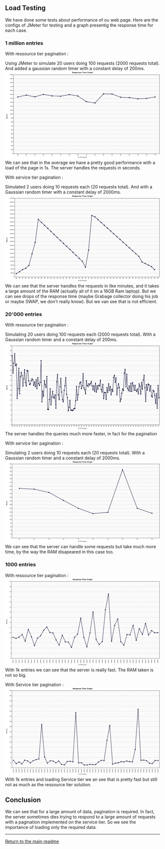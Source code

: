 ## Load Testing

We have done some tests about performance of ou web page. Here are the configs of JMeter for testing and a graph presentig the response time for each case.

### 1 million entries

With ressource tier pagination :

Using JMeter to simulate 20 users doing 100 requests (2000 requests total). And added a gaussian random timer with a constant delay of 200ms. 
![Paging 1million ressource tier](assets/responseTimePaging.png)
We can see that in the average we have a pretty good performance with a load of the page in 1s. The server handles the requests in seconds.

With service tier pagination :

Simulated 2 users doing 10 requests each (20 requests total). And with a Gaussian random timer with a constant delay of 2000ms.
![Paging 1 million Service tier](assets/responseTimeDisabledPaging.png)
We can see that the server handles the requests in like minutes, and it takes a large amount of the RAM (actually all of it on a 16GB Ram laptop). But we can see drops of the response time (maybe Grabage collector doing his job or maybe SWAP, we don't really know). But we van see that is not efficient.

### 20'000 entries

With ressource tier pagination :

Simulating 20 users doing 100 requests each (2000 requests total). With a Gaussian random timer and a constant delay of 200ms.
![Paging 20000 Ressource tier](assets/responseTimePaging_20k.png)
The server handles the queries much more faster, in fact for the pagination 

With service tier pagination :

Simulating 2 users doing 10 requests each (20 requests total). With a Gaussian random timer and a constant delay of 2000ms.
![Paging 20000 Service tier](assets/responseTimeDisabledPaging_20k.png)
We can see that the server can handle some requests but take much more time, by the way the RAM disapeared in this case too.

### 1000 entries

With ressource tier pagination :
![Paging 1000 Ressource tier](assets/ResponseTimePaging_1K.png)
With 1k entries we can see that the server is really fast. The RAM taken is not so big.

With Service tier pagination :
![Paging 1000 Service Tier](assets/ResponseTimeDisabledPaging_1K.png)
With 1k entries and loading Service tier we an see that is pretty fast but still not as much as the ressource tier solution.

## Conclusion
We can see that for a large amount of data, pagination is required. In fact, the server sometimes dies trying to respond to a large amount of requests with a pagination implemented on the service tier. So we see the importance of loading only the required data.


---
[Return to the main readme](https://github.com/capito27/Teaching-HEIGVD-AMT-2019-Project-One/blob/master/README.md)
